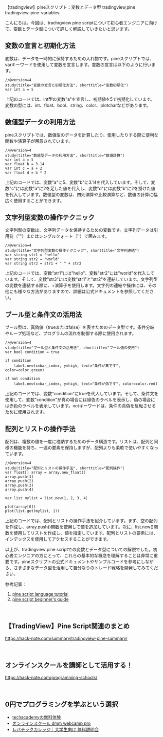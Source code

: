 【tradingview】pineスクリプト：変数とデータ型
tradingview,pine
tradingview-pine-variables

こんにちは。今回は、tradingview pine scriptについて初心者エンジニアに向けて、変数とデータ型について詳しく解説していきたいと思います。

## 変数の宣言と初期化方法

変数は、データを一時的に保持するための入れ物です。pineスクリプトでは、varキーワードを使用して変数を宣言します。変数の宣言は以下のように行います。

```pinescript
//@version=4
study(title="変数の宣言と初期化方法", shorttitle="変数初期化")
var int a = 5
```

上記のコードでは、int型の変数"a"を宣言し、初期値を5で初期化しています。変数の型には、int、float、bool、string、color、plotcharなどがあります。

## 数値型データの利用方法

pineスクリプトでは、数値型のデータを計算したり、使用したりする際に便利な関数や演算子が用意されています。

```pinescript
//@version=4
study(title="数値型データの利用方法", shorttitle="数値計算")
var int a = 5
var float b = 3.14
var int c = a + 2
var float d = b * 2
```

上記のコードでは、変数"a"に5、変数"b"に3.14を代入しています。そして、変数"c"には変数"a"に2を足した値を代入し、変数"d"には変数"b"に2を掛けた値を代入しています。数値型の変数は、四則演算や比較演算など、数値の計算に幅広く使用することができます。

## 文字列型変数の操作テクニック

文字列型の変数は、文字列データを保持するための変数です。文字列データは引用符（""）またはシングルクォート（''）で囲みます。

```pinescript
//@version=4
study(title="文字列型変数の操作テクニック", shorttitle="文字列連結")
var string str1 = "hello"
var string str2 = "world"
var string str3 = str1 + " " + str2
```

上記のコードでは、変数"str1"には"hello"、変数"str2"には"world"を代入しています。そして、変数"str3"には変数"str1"と"str2"を連結しています。文字列型の変数を連結する際に、+演算子を使用します。文字列の連結や操作には、その他にも様々な方法がありますので、詳細は公式ドキュメントを参照してください。

## ブール型と条件文の活用法

ブール型は、真偽値（trueまたはfalse）を表すためのデータ型です。条件分岐やループ処理など、プログラムの流れを制御する際に使用されます。

```pinescript
//@version=4
study(title="ブール型と条件文の活用法", shorttitle="ブール値の使用")
var bool condition = true

if condition
    label.new(x=bar_index, y=high, text="条件が真です", color=color.green)

if not condition
    label.new(x=bar_index, y=high, text="条件が偽です", color=color.red)
```

上記のコードでは、変数"condition"にtrueを代入しています。そして、条件文を使用して、変数"condition"が真の場合には緑色のラベルを表示し、偽の場合には赤色のラベルを表示しています。notキーワードは、条件の真偽を反転させるために使用されます。

## 配列とリストの操作手法

配列は、複数の値を一度に格納するためのデータ構造です。リストは、配列と同様の機能を持ち、一連の要素を保持しますが、配列よりも柔軟で使いやすくなっています。

```pinescript
//@version=4
study(title="配列とリストの操作手法", shorttitle="配列操作")
var float[] array = array.new_float()
array.push(1)
array.push(2)
array.push(3)
array.push(4)

var list mylist = list.new(1, 2, 3, 4)

plot(array[0])
plot(list.get(mylist, 1))
```

上記のコードでは、配列とリストの操作手法を紹介しています。まず、空の配列を作成し、array.push()関数を使用して値を追加しています。次に、list.new()関数を使用してリストを作成し、値を指定しています。配列とリストの要素には、インデックスを使用してアクセスすることができます。

以上が、tradingview pine scriptでの変数とデータ型についての解説でした。初心者エンジニアの方にとって、これらの基本的な概念を理解することは非常に重要です。pineスクリプトの公式ドキュメントやサンプルコードを参考にしながら、さまざまなデータ型を活用して自分なりのトレード戦略を開発してみてください。

参考記事：
1. [pine script language tutorial](https://www.tradingview.com/pine-script-docs/en/v4/introduction/introduction.html)
2. [pine script beginner's guide](https://www.tradingview.com/pine-script-docs/en/v4/pine_script_intro.html)

　

## 【TradingView】Pine Script関連のまとめ
https://hack-note.com/summary/tradingview-pine-summary/

　

## オンラインスクールを講師として活用する！
https://hack-note.com/programming-schools/

　

## 0円でプログラミングを学ぶという選択
- [techacademyの無料体験](//af.moshimo.com/af/c/click?a_id=2612475&amp;p_id=1555&amp;pc_id=2816&amp;pl_id=22706&amp;url=https%3a%2f%2ftechacademy.jp%2fhtmlcss-trial%3futm_source%3dmoshimo%26utm_medium%3daffiliate%26utm_campaign%3dtextad)
- [オンラインスクール dmm webcamp pro](//af.moshimo.com/af/c/click?a_id=2612482&amp;p_id=1363&amp;pc_id=2297&amp;pl_id=39999&amp;guid=on)
- [レバテックカレッジ｜大学生向け 無料説明会](//af.moshimo.com/af/c/click?a_id=4071793&p_id=3198&pc_id=7488&pl_id=41848)

